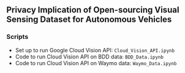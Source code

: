 ## Privacy Implication of Open-sourcing Visual Sensing Dataset for Autonomous Vehicles

### Scripts
- Set up to run Google Cloud Vision API: `Cloud_Vision_API.ipynb`
- Code to run Cloud Vision API on BDD data: `BDD_Data.ipynb`
- Code to run Cloud Vision API on Waymo data: `Waymo_Data.ipynb`
